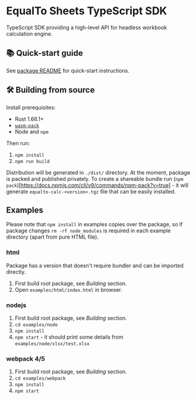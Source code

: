 # EqualTo Sheets TypeScript SDK

TypeScript SDK providing a high-level API for headless workbook calculation engine.

## 📚 Quick-start guide

See [package README](../README.md) for quick-start instructions.

## 🛠️ Building from source

Install prerequisites:

- Rust 1.66.1+
- [`wasm-pack`](https://github.com/rustwasm/wasm-pack)
- Node and `npm`

Then run:

1. `npm install`
2. `npm run build`

Distribution will be generated in `./dist/` directory. At the moment, package is packed and
published privately. To create a shareable bundle run
(`npm pack`)[https://docs.npmjs.com/cli/v9/commands/npm-pack?v=true] -
it will generate `equalto-calc-<version>.tgz` file that can be easily installed.

## Examples

Please note that `npm install` in examples copies over the package, so if package changes
`rm -rf node_modules` is required in each example directory (apart from pure HTML file).

### html

Package has a version that doesn't require bundler and can be imported directly.

1. First build root package, see _Building_ section.
2. Open `examples/html/index.html` in browser.

### nodejs

1. First build root package, see _Building_ section.
2. `cd examples/node`
3. `npm install`
4. `npm start` - it should print some details from `examples/node/xlsx/test.xlsx`

### webpack 4/5

1. First build root package, see _Building_ section.
2. `cd examples/webpack`
3. `npm install`
4. `npm start`
